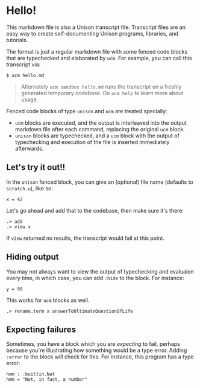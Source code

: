
# Hello!

This markdown file is also a Unison transcript file. Transcript files are an easy way to create self-documenting Unison programs, libraries, and tutorials.

The format is just a regular markdown file with some fenced code blocks that are typechecked and elaborated by `ucm`. For example, you can call this transcript via:

```
$ ucm hello.md
```

> Alternately `ucm sandbox hello.md` runs the transcript on a freshly generated temporary codebase. Do `ucm help` to learn more about usage.

Fenced code blocks of type `unison` and `ucm` are treated specially:

* `ucm` blocks are executed, and the output is interleaved into the output markdown file after each command, replacing the original `ucm` block.
* `unison` blocks are typechecked, and a `ucm` block with the output of typechecking and execution of the file is inserted immediately afterwards.

## Let's try it out!!

In the `unison` fenced block, you can give an (optional) file name (defaults to `scratch.u`), like so:

```unison myfile.u
x = 42
```

Let's go ahead and add that to the codebase, then make sure it's there:

```ucm
.> add
.> view x
```

If `view` returned no results, the transcript would fail at this point.

## Hiding output

You may not always want to view the output of typechecking and evaluaion every time, in which case, you can add `:hide` to the block. For instance:

```unison:hide
y = 99
```

This works for `ucm` blocks as well.

```ucm:hide
.> rename.term x answerToUltimateQuestionOfLife
```

## Expecting failures

Sometimes, you have a block which you are _expecting_ to fail, perhaps because you're illustrating how something would be a type error. Adding `:error` to the block will check for this. For instance, this program has a type error:

```unison:error
hmm : .builtin.Nat
hmm = "Not, in fact, a number"
```
